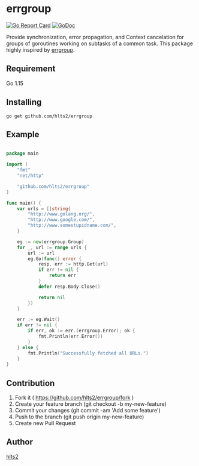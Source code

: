# errgroup

[![Go Report Card](https://goreportcard.com/badge/github.com/hlts2/errgroup)](https://goreportcard.com/report/github.com/hlts2/errgroup)
[![GoDoc](http://godoc.org/github.com/hlts2/errgroup?status.svg)](http://godoc.org/github.com/hlts2/errgroup)

Provide synchronization, error propagation, and Context cancelation for groups of goroutines working on subtasks of a common task.
This package highly inspired by [errgroup](https://github.com/golang/sync/tree/master/errgroup).


## Requirement

Go 1.15

## Installing

```
go get github.com/hlts2/errgroup
```

## Example

```go

package main

import (
	"fmt"
	"net/http"

	"github.com/hlts2/errgroup"
)

func main() {
	var urls = []string{
		"http://www.golang.org/",
		"http://www.google.com/",
		"http://www.somestupidname.com/",
	}

	eg := new(errgroup.Group)
	for _, url := range urls {
		url := url
		eg.Go(func() error {
			resp, err := http.Get(url)
			if err != nil {
				return err
			}
			defer resp.Body.Close()

			return nil
		})
	}

	err := eg.Wait()
	if err != nil {
		if err, ok := err.(errgroup.Error); ok {
			fmt.Println(err.Error())
		}
	} else {
		fmt.Println("Successfully fetched all URLs.")
	}
}

```

## Contribution
1. Fork it ( https://github.com/hlts2/errgroup/fork )
2. Create your feature branch (git checkout -b my-new-feature)
3. Commit your changes (git commit -am 'Add some feature')
4. Push to the branch (git push origin my-new-feature)
5. Create new Pull Request

## Author
[hlts2](https://github.com/hlts2)
